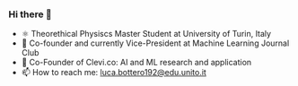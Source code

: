 ### Hi there 👋

- ⚛️ Theorethical Physiscs Master Student at University of Turin, Italy
- 🔬 Co-founder and currently Vice-President at Machine Learning Journal Club
- 🌱 Co-Founder of Clevi.co: AI and ML research and application
- 📫 How to reach me: luca.bottero192@edu.unito.it
